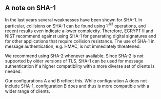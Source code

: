 A note on SHA-1
---------------

In the last years several weaknesses have been shown for SHA-1. In
particular, collisions on SHA-1 can be found using $2^{63}$ operations,
and recent results even indicate a lower complexity. Therefore, ECRYPT
II and NIST recommend against using SHA-1 for generating digital
signatures and for other applications that require collision resistance.
The use of SHA-1 in message authentication, e.g. HMAC, is not
immediately threatened.

We recommend using SHA-2 whenever available. Since SHA-2 is not
supported by older versions of TLS, SHA-1 can be used for message
authentication if a higher compatibility with a more diverse set of
clients is needed.

Our configurations A and B reflect this. While configuration A does not
include SHA-1, configuration B does and thus is more compatible with a
wider range of clients.
